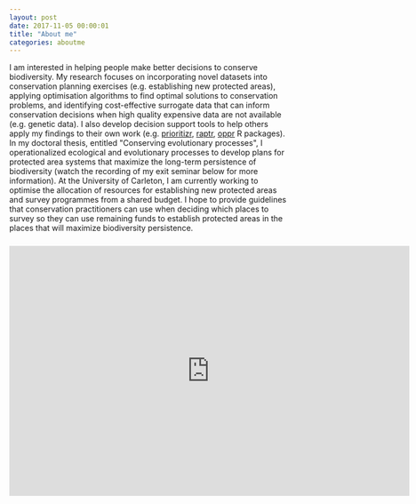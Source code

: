 ```yaml
---
layout: post
date: 2017-11-05 00:00:01
title: "About me"
categories: aboutme
---
```


I am interested in helping people make better decisions to conserve biodiversity. My research focuses on incorporating novel datasets into conservation planning exercises (e.g. establishing new protected areas), applying optimisation algorithms to find optimal solutions to conservation problems, and identifying cost-effective surrogate data that can inform conservation decisions when high quality expensive data are not available (e.g. genetic data). I also develop decision support tools to help others apply my findings to their own work (e.g. [prioritizr](https://prioritizr.net), [raptr](http://jeffrey-hanson.com/raptr/), [oppr](https://prioritizr.github.io/oppr/) R packages). In my doctoral thesis, entitled "Conserving evolutionary processes", I operationalized ecological and evolutionary processes to develop plans for protected area systems that maximize the long-term persistence of biodiversity (watch the recording of my exit seminar below for more information). At the University of Carleton, I am currently working to optimise the allocation of resources for establishing new protected areas and survey programmes from a shared budget. I hope to provide guidelines that conservation practitioners can use when deciding which places to survey so they can use remaining funds to establish protected areas in the places that will maximize biodiversity persistence.

<div style="width:100%;text-align:center;">
<iframe width="720" height="450" src="https://www.youtube.com/embed/dkkqXo8Z17w" frameborder="0" allow="autoplay; encrypted-media" allowfullscreen style="padding-top:10px">Please try another web-browser to view the embedded video</iframe>
</div>
